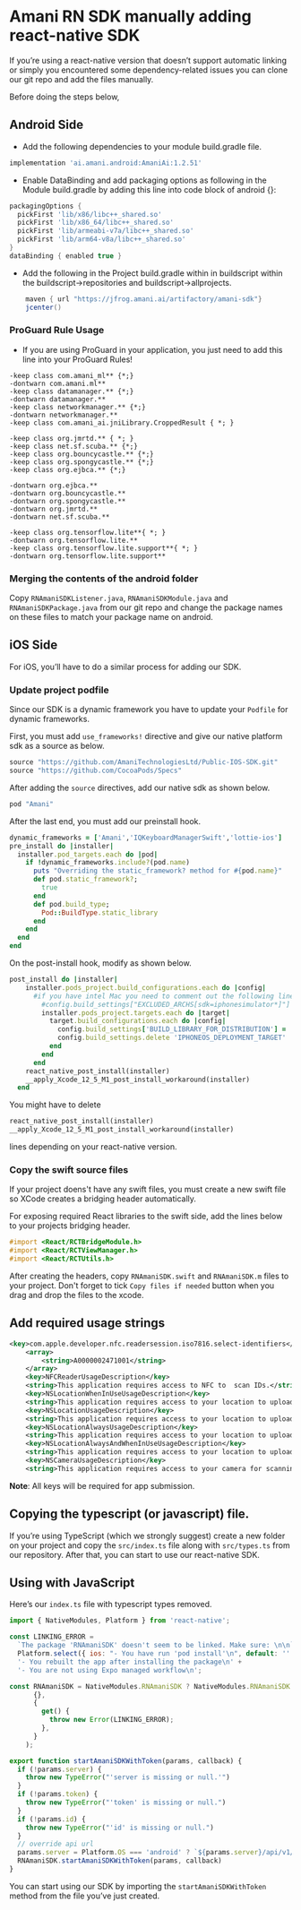 # Amani RN SDK manually adding react-native SDK

If you’re using a react-native version that doesn’t support automatic linking or simply you encountered some dependency-related issues you can clone our git repo and add the files manually.

Before doing the steps below, 

## Android Side

- Add the following dependencies to your module build.gradle file.

```groovy
implementation 'ai.amani.android:AmaniAi:1.2.51'
```

- Enable DataBinding and add packaging options as following in the Module build.gradle by adding this line into code block of android {}:

```groovy
packagingOptions {
  pickFirst 'lib/x86/libc++_shared.so'
  pickFirst 'lib/x86_64/libc++_shared.so'
  pickFirst 'lib/armeabi-v7a/libc++_shared.so'
  pickFirst 'lib/arm64-v8a/libc++_shared.so'
}
dataBinding { enabled true }
```

- Add the following in the Project build.gradle within in buildscript within the buildscript->repositories and buildscript->allprojects.

```groovy
    maven { url "https://jfrog.amani.ai/artifactory/amani-sdk"}
    jcenter()
```

### **ProGuard Rule Usage**

- If you are using ProGuard in your application, you just need to add this line into your ProGuard Rules!

```
-keep class com.amani_ml** {*;}
-dontwarn com.amani.ml**
-keep class datamanager.** {*;}
-dontwarn datamanager.**
-keep class networkmanager.** {*;}
-dontwarn networkmanager.**
-keep class com.amani_ai.jniLibrary.CroppedResult { *; }

-keep class org.jmrtd.** { *; }
-keep class net.sf.scuba.** {*;}
-keep class org.bouncycastle.** {*;}
-keep class org.spongycastle.** {*;}
-keep class org.ejbca.** {*;}

-dontwarn org.ejbca.**
-dontwarn org.bouncycastle.**
-dontwarn org.spongycastle.**
-dontwarn org.jmrtd.**
-dontwarn net.sf.scuba.**

-keep class org.tensorflow.lite**{ *; }
-dontwarn org.tensorflow.lite.**
-keep class org.tensorflow.lite.support**{ *; }
-dontwarn org.tensorflow.lite.support**
```

### Merging the contents of the android folder

Copy `RNAmaniSDKListener.java`, `RNAmaniSDKModule.java` and `RNAmaniSDKPackage.java` from our git repo and change the package names on these files to match your package name on android.

## iOS Side

For iOS, you’ll have to do a similar process for adding our SDK.

### Update project podfile

Since our SDK is a dynamic framework you have to update your `Podfile` for dynamic frameworks.

First, you must add `use_frameworks!` directive and give our native platform sdk as a source as below.

```ruby
source "https://github.com/AmaniTechnologiesLtd/Public-IOS-SDK.git"
source "https://github.com/CocoaPods/Specs"
```

After adding the `source` directives, add our native sdk as shown below.

```ruby
pod "Amani"
```

After the last end, you must add our preinstall hook.

```ruby
dynamic_frameworks = ['Amani','IQKeyboardManagerSwift','lottie-ios']
pre_install do |installer|
  installer.pod_targets.each do |pod|
    if !dynamic_frameworks.include?(pod.name)
      puts "Overriding the static_framework? method for #{pod.name}"
      def pod.static_framework?;
        true
      end
      def pod.build_type;
        Pod::BuildType.static_library
      end
    end
  end
end
```

On the post-install hook, modify as shown below.

```ruby
post_install do |installer|
    installer.pods_project.build_configurations.each do |config|
      #if you have intel Mac you need to comment out the following line
        #config.build_settings["EXCLUDED_ARCHS[sdk=iphonesimulator*]"] = "arm64"
        installer.pods_project.targets.each do |target|
          target.build_configurations.each do |config|
            config.build_settings['BUILD_LIBRARY_FOR_DISTRIBUTION'] = 'YES'
            config.build_settings.delete 'IPHONEOS_DEPLOYMENT_TARGET'
          end
        end
      end
    react_native_post_install(installer)
    __apply_Xcode_12_5_M1_post_install_workaround(installer)
  end
```

You might have to delete
```ruby
react_native_post_install(installer)
__apply_Xcode_12_5_M1_post_install_workaround(installer)
```
lines depending on your react-native version.

### Copy the swift source files
If your project doens't have any swift files, you must create a new swift file so XCode creates a bridging header automatically.

For exposing required React libraries to the swift side, add the lines below to your projects bridging header.

```objective-c
#import <React/RCTBridgeModule.h>
#import <React/RCTViewManager.h>
#import <React/RCTUtils.h>
```

After creating the headers, copy `RNAmaniSDK.swift` and `RNAmaniSDK.m` files to your project.
Don't forget to tick `Copy files if needed` button when you drag and drop the files to the xcode.

## Add required usage strings
```xml
<key>com.apple.developer.nfc.readersession.iso7816.select-identifiers</key>
	<array>
		<string>A0000002471001</string>
	</array>
	<key>NFCReaderUsageDescription</key>
	<string>This application requires access to NFC to  scan IDs.</string>
	<key>NSLocationWhenInUseUsageDescription</key>
	<string>This application requires access to your location to upload the document.</string>
	<key>NSLocationUsageDescription</key>
	<string>This application requires access to your location to upload the document.</string>
	<key>NSLocationAlwaysUsageDescription</key>
	<string>This application requires access to your location to upload the document.</string>
	<key>NSLocationAlwaysAndWhenInUseUsageDescription</key>
	<string>This application requires access to your location to upload the document.</string>
	<key>NSCameraUsageDescription</key>
	<string>This application requires access to your camera for scanning and uploading the document.</string>
```
**Note**: All keys will be required for app submission.

## Copying the typescript (or javascript) file.

If you’re using TypeScript (which we strongly suggest) create a new folder on your project and copy the `src/index.ts` file along with `src/types.ts` from our repository. After that, you can start to use our react-native SDK.

## Using with JavaScript

Here’s our `index.ts` file with typescript types removed.

```jsx
import { NativeModules, Platform } from 'react-native';

const LINKING_ERROR =
  `The package 'RNAmaniSDK' doesn't seem to be linked. Make sure: \n\n` +
  Platform.select({ ios: "- You have run 'pod install'\n", default: '' }) +
  '- You rebuilt the app after installing the package\n' +
  '- You are not using Expo managed workflow\n';

const RNAmaniSDK = NativeModules.RNAmaniSDK ? NativeModules.RNAmaniSDK: new Proxy(
      {},
      {
        get() {
          throw new Error(LINKING_ERROR);
        },
      }
    );

export function startAmaniSDKWithToken(params, callback) {
  if (!params.server) {
    throw new TypeError("'server is missing or null.'")    
  }
  if (!params.token) {
    throw new TypeError("'token' is missing or null.")
  }
  if (!params.id) {
    throw new TypeError("'id' is missing or null.")
  }
  // override api url
  params.server = Platform.OS === 'android' ? `${params.server}/api/v1/` : params.server
  RNAmaniSDK.startAmaniSDKWithToken(params, callback)
}
```

You can start using our SDK by importing the `startAmaniSDKWithToken` method from the file you’ve just created.